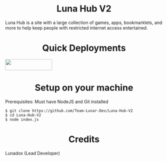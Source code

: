 <h1 align="center">Luna Hub V2</h1>

Luna Hub is a site with a large collection of games, apps, bookmarklets, and more to help keep people with restricted internet access entertained.

<h1 align="center">Quick Deployments</h1>

<a href="https://replit.com/github/Team-Lunar-Dev/Luna-Hub-V2"><img src="https://raw.githubusercontent.com/BinBashBanana/deploy-buttons/master/buttons/remade/replit.svg" width="150" height="35"></a>

<h1 align="center">Setup on your machine</h1>
Prerequisites: Must have NodeJS and Git installed

```
$ git clone https://github.com/Team-Lunar-Dev/Luna-Hub-V2
$ cd Luna-Hub-V2
$ node index.js
```

<h1 align="center">Credits</h1>

Lunadox (Lead Developer)